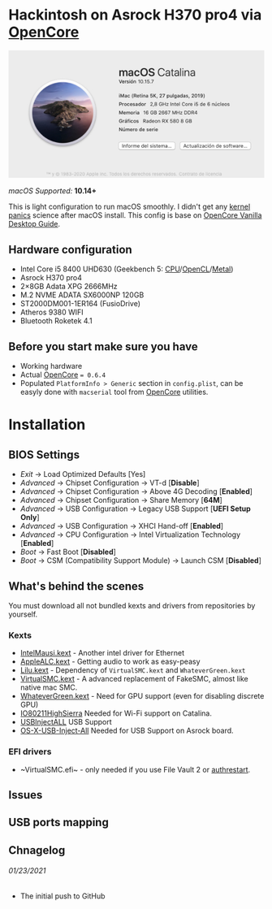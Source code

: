 # Hackintosh on Asrock H370 pro4 via [OpenCore][OC]

![About this mac][System Info]

*macOS Supported:* **10.14+**

This is light configuration to run macOS smoothly. I didn't get any [kernel panics][uptime] science after macOS install. This config is base on [OpenCore Vanilla Desktop Guide][Guide].

## Hardware configuration

* Intel Core i5 8400  UHD630 (Geekbench 5: [CPU][GB_CPU]/[OpenCL][GB_OCL]/[Metal][GB_MTL])
* Asrock H370 pro4
* 2×8GB Adata XPG 2666MHz
* M.2 NVME ADATA SX6000NP 120GB
* ST2000DM001-1ER164 (FusioDrive)
* Atheros 9380 WIFI
* Bluetooth Roketek 4.1

## Before you start make sure you have

* Working hardware
* Actual [OpenCore][OC] `= 0.6.4`
* Populated `PlatformInfo > Generic` section in `config.plist`, can be easyly done with `macserial` tool from [OpenCore][OC] utilities.

# Installation

## BIOS Settings

* *Exit* → Load Optimized Defaults [Yes]
* *Advanced* → Chipset Configuration → VT-d [**Disable**]
* *Advanced* → Chipset Configuration → Above 4G Decoding [**Enabled**]
* *Advanced* → Chipset Configuration → Share Memory [**64M**]
* *Advanced* → USB Configuration → Legacy USB Support [**UEFI Setup Only**]
* *Advanced* → USB Configuration → XHCI Hand-off [**Enabled**]
* *Advanced* → CPU Configuration → Intel Virtualization Technology [**Enabled**]
* *Boot* → Fast Boot [**Disabled**]
* *Boot* → CSM (Compatibility Support Module) → Launch CSM [**Disabled**]

## What's behind the scenes

You must download all not bundled kexts and drivers from repositories by yourself.

### Kexts

* [IntelMausi.kext][IntelMausi] - Another intel driver for Ethernet
* [AppleALC.kext][AppleALC] - Getting audio to work as easy-peasy
* [Lilu.kext][Lilu] - Dependency of `VirtualSMC.kext` and `WhateverGreen.kext`
* [VirtualSMC.kext][VirtualSMC] - A advanced replacement of FakeSMC, almost like native mac SMC.
* [WhateverGreen.kext][WG] - Need for GPU support (even for disabling discrete GPU)
* [IO80211HighSierra][WI] Needed for Wi-Fi support on Catalina.
* [USBInjectALL][USB] USB Support
* [OS-X-USB-Inject-All][USBS] Needed for USB Support on Asrock board.


### EFI drivers

* ~VirtualSMC.efi~ - only needed if you use File Vault 2 or [authrestart][FV2].

## Issues


## USB ports mapping


## Chnagelog
###### 01/23/2021
* The initial push to GitHub

[AppleALC]: https://github.com/acidanthera/AppleALC
[FV2]: https://lifehacker.com/bypass-a-filevault-password-at-startup-by-rebooting-fro-1686770324
[GB_CPU]: https://browser.geekbench.com/v5/cpu/6076431
[GB_MTL]: https://browser.geekbench.com/v5/compute/2289808
[GB_OCL]: https://browser.geekbench.com/v5/compute/2289810
[Guide]: https://dortania.github.io/OpenCore-Install-Guide/
[IntelMausi]: https://github.com/acidanthera/IntelMausi
[Lilu]: https://github.com/acidanthera/Lilu
[OC]: https://github.com/acidanthera/OpenCorePkg/releases
[System Info]: https://github.com/Dmitryjn/Hackintosh/blob/master/info.jpg
[uptime]: https://eljnavas.files.wordpress.com/2021/01/uptime.png
[VirtualSMC]: https://github.com/acidanthera/VirtualSMC
[WG]: https://github.com/acidanthera/WhateverGreen
[WI]: https://github.com/khronokernel/IO80211-Patches/blob/main/10.13.6-High-Sierra-Kexts/IO80211HighSierra.kext.zip
[USB]: https://bitbucket.org/RehabMan/os-x-usb-inject-all/downloads/
[USBS]: https://github.com/RehabMan/OS-X-USB-Inject-All

